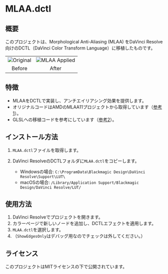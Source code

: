 # MLAA.dctl

## 概要

このプロジェクトは、Morphological Anti-Aliasing (MLAA) をDaVinci Resolve向けのDCTL（DaVinci Color Transform Language）に移植したものです。
<table>
<tr>
<td><img src="https://github.com/user-attachments/assets/1994521a-a6ba-4675-bc9f-295a5878aaf0" alt="Original"></td>
<td><img src="https://github.com/user-attachments/assets/3aa4a962-4fba-4cd4-b62f-e55be5cdb536" alt="MLAA Applied"></td>
</tr>
<tr>
<td align="center">Before</td>
<td align="center">After</td>
</tr>
</table>

## 特徴

- MLAAをDCTLで実装し、アンチエイリアシング効果を提供します。
- オリジナルコードはAMDのMLAA11プロジェクトから取得しています（[参考1](https://github.com/GPUOpen-LibrariesAndSDKs/MLAA11)）。
- GLSLへの移植コードを参考にしています（[参考2](https://www.shadertoy.com/view/cllXRB)）。

## インストール方法

1. `MLAA.dctl`ファイルを取得します。
2. DaVinci ResolveのDCTLフォルダに`MLAA.dctl`をコピーします。

   - Windowsの場合: `C:\ProgramData\Blackmagic Design\DaVinci Resolve\Support\LUT\`
   - macOSの場合: `/Library/Application Support/Blackmagic Design/DaVinci Resolve/LUT/`

## 使用方法

1. DaVinci Resolveでプロジェクトを開きます。
2. カラーページで新しいノードを追加し、DCTLエフェクトを適用します。
3. `MLAA.dctl`を選択します。
4. （`ShowEdgesOnly`はデバッグ用なのでチェックは外してください。）

## ライセンス

このプロジェクトはMITライセンスの下で公開されています。
